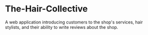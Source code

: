 # The-Hair-Collective
A web application introducing customers to the shop's services, hair stylists, and their ability to write reviews about the shop.
